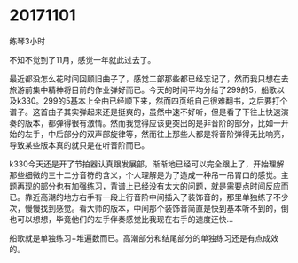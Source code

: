 # 20171101

练琴3小时

不知不觉到了11月，感觉一年就此过去了。

最近都没怎么花时间回顾旧曲子了，感觉二部那些都已经忘记了，然而我只想在去旅游前集中精神将目前的作业弹好而已。今天的时间平均分给了299的5，船歌以及k330。299的5基本上全曲已经顺下来，然而四页纸自己很难翻书，之后要打个谱子。这首曲子其实弹起来还是挺爽的，虽然中速不好听，但是看了下往上快速演奏的版本，都弹得很有激情。然而我觉得应该更突出的是非音阶的部分，比如一开始的左手，中后部分的双声部旋律等，然而往上那些人都是将音阶弹得无比响亮，导致某些版本真的就只是在听音阶而已。

k330今天还是开了节拍器认真跟发展部，渐渐地已经可以完全跟上了，开始理解那些细微的三十二分音符的含义，个人理解是为了造成一种吊一吊胃口的感觉。主题再现的部分也有加强练习，背谱上已经没有太大的问题，就是需要点时间反应而已。靠近高潮的地方右手有一段上行音阶中间插入了装饰音的，那里单独练了不少次，慢慢找到感觉。看大师的版本，中间那个装饰音简直是快到基本听不到的，倒也可以想想，毕竟他们的左手伴奏感觉比我现在右手的速度还快...

船歌就是单独练习+堆遍数而已。高潮部分和结尾部分的单独练习还是有点成效的。
